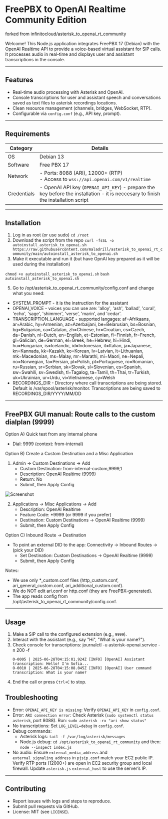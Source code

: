 # FreePBX to OpenAI Realtime Community Edition
forked from infinitocloud/asterisk_to_openai_rt_community

Welcome! This Node.js application integrates FreePBX 17 (Debian) with the OpenAI Realtime API to provide a voice-based virtual assistant for SIP calls. It processes audio in real-time and displays user and assistant transcriptions in the console. 

---

## Features
- Real-time audio processing with Asterisk and OpenAI.
- Console transcriptions for user and assistant speech and conversations saved as text files to asterisk recordings locations.
- Clean resource management (channels, bridges, WebSocket, RTP).
- Configurable via `config.conf` (e.g., API key, prompt).

---

## Requirements
| Category      | Details                                      |
|---------------|---------------------------------------------|
| OS            | Debian 13                            |
| Software      | Free PBX 17
| Network       | - Ports: 8088 (ARI), 12000+ (RTP)<br>- Access to `wss://api.openai.com/v1/realtime` |
| Credentials   | - OpenAI API key (`OPENAI_API_KEY`) - prepare the key before the installation - it is neccesary to finish the installation script

---

## Installation
1. Log in as root (or use sudo) 
`cd /root`
2. Download the script from the repo
```curl -fsSL -o autoinstall_asterisk_to_openai.sh https://raw.githubusercontent.com/maladrill/asterisk_to_openai_rt_community/main/autoinstall_asterisk_to_openai.sh```
3. Make it executable and run it (but have OpnAI key prepared as it will be used during the installation)
   
`chmod +x autoinstall_asterisk_to_openai.sh`
`bash autoinstall_asterisk_to_openai.sh`

5. Go to /opt/asterisk_to_openai_rt_community/config.conf and change what you need: 
- SYSTEM_PROMPT - it is the instruction for the assistant
- OPENAI_VOICE - voices you can use are: 'alloy', 'ash', 'ballad', 'coral', 'echo', 'sage', 'shimmer', 'verse', 'marin', and 'cedar'.
- TRANSCRIPTION_LANGUAGE - supported langages: af=Afrikaans, ar=Arabic, hy=Armenian, az=Azerbaijani, be=Belarusian, bs=Bosnian, bg=Bulgarian, ca=Catalan, zh=Chinese, hr=Croatian, cs=Czech, da=Danish, nl=Dutch, en=English, et=Estonian, fi=Finnish, fr=French, gl=Galician, de=German, el=Greek, he=Hebrew, hi=Hindi, hu=Hungarian, is=Icelandic, id=Indonesian, it=Italian, ja=Japanese, kn=Kannada, kk=Kazakh, ko=Korean, lv=Latvian, lt=Lithuanian, mk=Macedonian, ms=Malay, mr=Marathi, mi=Maori, ne=Nepali, no=Norwegian, fa=Persian, pl=Polish, pt=Portuguese, ro=Romanian, ru=Russian, sr=Serbian, sk=Slovak, sl=Slovenian, es=Spanish, sw=Swahili, sv=Swedish, tl=Tagalog, ta=Tamil, th=Thai, tr=Turkish, uk=Ukrainian, ur=Urdu, vi=Vietnamese, cy=Welsh
- RECORDINGS_DIR - Directory where call transcriptions are being stored. Default is /var/spool/asterisk/monitor. Transcriptions are being saved to RECORDINGS_DIR/YYYY/MM/DD

--------------------------------------------------------------------------------
FreePBX GUI manual: Route calls to the custom dialplan (9999)
--------------------------------------------------------------------------------

Option A) Quick test from any internal phone
  - Dial: 9999     (context: from-internal)

Option B) Create a Custom Destination and a Misc Application
  1) Admin → Custom Destinations → Add
     - Custom Destination: from-internal-custom,9999,1
     - Description: OpenAI Realtime (9999)
     - Return: No
     - Submit, then Apply Config
       
![Screenshot](https://github.com/maladrill/asterisk_to_openai_rt_community/blob/main/custom_destinations.png)

  2) Applications → Misc Applications → Add
     - Description: OpenAI Realtime
     - Feature Code: *9999   (or 9999 if you prefer)
     - Destination: Custom Destinations → OpenAI Realtime (9999)
     - Submit, then Apply Config

Option C) Inbound Route → Destination
  - To point an external DID to the app:
    Connectivity → Inbound Routes → (pick your DID)
    - Set Destination: Custom Destinations → OpenAI Realtime (9999)
    - Submit, then Apply Config

Notes:
  - We use only *_custom.conf files (http_custom.conf, ari_general_custom.conf, ari_additional_custom.conf).
  - We do NOT edit ari.conf or http.conf (they are FreePBX-generated).
  - The app reads config from /opt/asterisk_to_openai_rt_community/config.conf.
--------------------------------------------------------------------------------

## Usage
1. Make a SIP call to the configured extension (e.g., `9999`).
2. Interact with the assistant (e.g., say "Hi", "What is your name?").
3. Check console for transcriptions:
   journalctl -u asterisk-openai.service -n 200 -f
   ```
   O-0005 | 2025-06-28T04:15:01.924Z [INFO] [OpenAI] Assistant transcription: Hello! I'm Sofia...
   O-0010 | 2025-06-28T04:15:08.045Z [INFO] [OpenAI] User command transcription: What is your name?
   ```
4. End the call or press `Ctrl+C` to stop.

## Troubleshooting
- Error: `OPENAI_API_KEY is missing`: Verify `OPENAI_API_KEY` in `config.conf`.
- Error: `ARI connection error`: Check Asterisk (`sudo systemctl status asterisk`, port 8088). Run: `sudo asterisk -rx "ari show status"`
- No transcriptions: Set `LOG_LEVEL=debug` in `config.conf`.
- Debug commands:
  - Asterisk logs: `tail -f /var/log/asterisk/messages`
  - Node.js debug: `cd /opt/asterisk_to_openai_rt_community` and then: `node --inspect index.js`
- No audio: Ensure `external_media_address` and `external_signaling_address` in `pjsip.conf` match your EC2 public IP. Verify RTP ports (12000+) are open in EC2 security group and local firewall. Update `asterisk.js` `external_host` to use the server’s IP.

---

## Contributing
- Report issues with logs and steps to reproduce.
- Submit pull requests via GitHub.
- License: MIT (see `LICENSE`).
